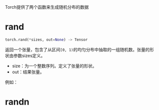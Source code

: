 Torch提供了两个函数来生成随机分布的数据
# rand

```python
torch.rand(*sizes, out=None) -> Tensor
```

返回一个张量，包含了从区间`[0, 1)`的均匀分布中抽取的一组随机数。张量的形状由参数sizes定义。
- size：为一个整数序列。定义了张量的形状。
- out：结果张量。

例如：
# randn
